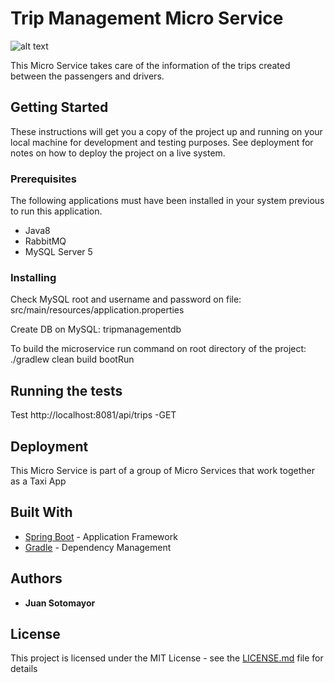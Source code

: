 # Trip Management Micro Service
![alt text](https://travis-ci.org/AITestingOrg/tripmanagement.svg?branch=master "Build Status")

This Micro Service takes care of the information of the trips created between the passengers and drivers.

## Getting Started

These instructions will get you a copy of the project up and running on your local machine for development and testing purposes. See deployment for notes on how to deploy the project on a live system.

### Prerequisites

The following applications must have been installed in your system previous to run this application.

 - Java8
 - RabbitMQ
 - MySQL Server 5
 
### Installing

Check MySQL root and username and password on file:
   src/main/resources/application.properties
   
Create DB on MySQL:
   tripmanagementdb

To build the microservice run command on root directory of the project:
   ./gradlew clean build bootRun
   

## Running the tests

Test http://localhost:8081/api/trips -GET

## Deployment

This Micro Service is part of a group of Micro Services that work together as a Taxi App

## Built With

* [Spring Boot](https://spring.io/docs) - Application Framework
* [Gradle](https://docs.gradle.org/4.2/release-notes.html) - Dependency Management

## Authors

* **Juan Sotomayor**

## License

This project is licensed under the MIT License - see the [LICENSE.md](LICENSE.md) file for details


